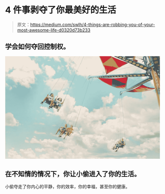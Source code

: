 # 4 件事剥夺了你最美好的生活

> 原文：<https://medium.com/swlh/4-things-are-robbing-you-of-your-most-awesome-life-d0320d73b233>

## 学会如何夺回控制权。

![](img/64097d927a91a6c53164192396585826.png)

## 在不知情的情况下，你让小偷进入了你的生活。

小偷夺走了你内心的平静，你的效率，你的幸福，甚至你的健康。